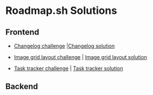 # Roadmap.sh Solutions

## Frontend

- [Changelog challenge](https://roadmap.sh/projects/changelog-component) |[Changelog solution](https://github.com/Maarcfleckk/roadmap.sh-solutions/tree/main/frontend-projects/changelog-component)

- [Image grid layout challenge](https://roadmap.sh/projects/image-grid) | [Image grid layout solution](https://github.com/Maarcfleckk/roadmap.sh-solutions/tree/main/frontend-projects/image-grid-layout)

- [Task tracker challenge](https://roadmap.sh/projects/task-tracker-js) | [Task tracker solution](https://github.com/Maarcfleckk/roadmap.sh-solutions/tree/main/frontend-projects/task-tracker)

## Backend
